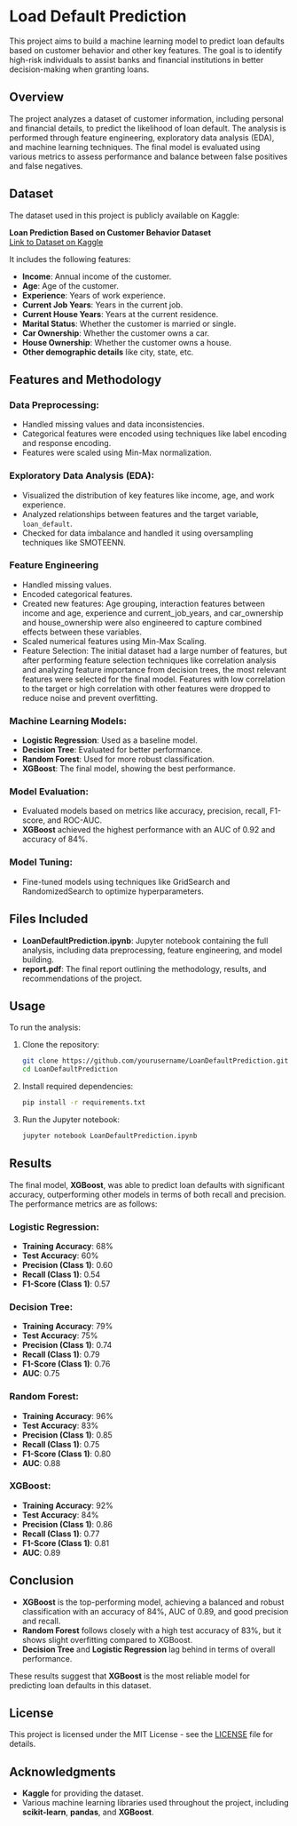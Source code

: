 # Load Default Prediction

This project aims to build a machine learning model to predict loan defaults based on customer behavior and other key features. The goal is to identify high-risk individuals to assist banks and financial institutions in better decision-making when granting loans.

## Overview

The project analyzes a dataset of customer information, including personal and financial details, to predict the likelihood of loan default. The analysis is performed through feature engineering, exploratory data analysis (EDA), and machine learning techniques. The final model is evaluated using various metrics to assess performance and balance between false positives and false negatives.

## Dataset

The dataset used in this project is publicly available on Kaggle:

**Loan Prediction Based on Customer Behavior Dataset**  
[Link to Dataset on Kaggle](https://www.kaggle.com/datasets/subhamjain/loan-prediction-based-on-customer-behavior)

It includes the following features:
- **Income**: Annual income of the customer.
- **Age**: Age of the customer.
- **Experience**: Years of work experience.
- **Current Job Years**: Years in the current job.
- **Current House Years**: Years at the current residence.
- **Marital Status**: Whether the customer is married or single.
- **Car Ownership**: Whether the customer owns a car.
- **House Ownership**: Whether the customer owns a house.
- **Other demographic details** like city, state, etc.

## Features and Methodology

### Data Preprocessing:
- Handled missing values and data inconsistencies.
- Categorical features were encoded using techniques like label encoding and response encoding.
- Features were scaled using Min-Max normalization.

### Exploratory Data Analysis (EDA):
- Visualized the distribution of key features like income, age, and work experience.
- Analyzed relationships between features and the target variable, `loan_default`.
- Checked for data imbalance and handled it using oversampling techniques like SMOTEENN.

### Feature Engineering
- Handled missing values.
- Encoded categorical features.
- Created new features: Age grouping, interaction features between income and age, experience and current_job_years, and car_ownership and house_ownership were also engineered to capture combined effects between these variables.
- Scaled numerical features using Min-Max Scaling.
- Feature Selection: The initial dataset had a large number of features, but after performing feature selection techniques like correlation analysis and analyzing feature importance from decision trees, the most relevant features were selected for the final model. Features with low correlation to the target or high correlation with other features were dropped to reduce noise and prevent overfitting.

### Machine Learning Models:
- **Logistic Regression**: Used as a baseline model.
- **Decision Tree**: Evaluated for better performance.
- **Random Forest**: Used for more robust classification.
- **XGBoost**: The final model, showing the best performance.

### Model Evaluation:
- Evaluated models based on metrics like accuracy, precision, recall, F1-score, and ROC-AUC.
- **XGBoost** achieved the highest performance with an AUC of 0.92 and accuracy of 84%.

### Model Tuning:
- Fine-tuned models using techniques like GridSearch and RandomizedSearch to optimize hyperparameters.

## Files Included
- **LoanDefaultPrediction.ipynb**: Jupyter notebook containing the full analysis, including data preprocessing, feature engineering, and model building.
- **report.pdf**: The final report outlining the methodology, results, and recommendations of the project.

## Usage

To run the analysis:

1. Clone the repository:
    ```bash
    git clone https://github.com/yourusername/LoanDefaultPrediction.git
    cd LoanDefaultPrediction
    ```

2. Install required dependencies:
    ```bash
    pip install -r requirements.txt
    ```

3. Run the Jupyter notebook:
    ```bash
    jupyter notebook LoanDefaultPrediction.ipynb
    ```

## Results

The final model, **XGBoost**, was able to predict loan defaults with significant accuracy, outperforming other models in terms of both recall and precision. The performance metrics are as follows:

### Logistic Regression:
- **Training Accuracy**: 68%
- **Test Accuracy**: 60%
- **Precision (Class 1)**: 0.60
- **Recall (Class 1)**: 0.54
- **F1-Score (Class 1)**: 0.57

### Decision Tree:
- **Training Accuracy**: 79%
- **Test Accuracy**: 75%
- **Precision (Class 1)**: 0.74
- **Recall (Class 1)**: 0.79
- **F1-Score (Class 1)**: 0.76
- **AUC**: 0.75

### Random Forest:
- **Training Accuracy**: 96%
- **Test Accuracy**: 83%
- **Precision (Class 1)**: 0.85
- **Recall (Class 1)**: 0.75
- **F1-Score (Class 1)**: 0.80
- **AUC**: 0.88

### XGBoost:
- **Training Accuracy**: 92%
- **Test Accuracy**: 84%
- **Precision (Class 1)**: 0.86
- **Recall (Class 1)**: 0.77
- **F1-Score (Class 1)**: 0.81
- **AUC**: 0.89

## Conclusion
- **XGBoost** is the top-performing model, achieving a balanced and robust classification with an accuracy of 84%, AUC of 0.89, and good precision and recall.
- **Random Forest** follows closely with a high test accuracy of 83%, but it shows slight overfitting compared to XGBoost.
- **Decision Tree** and **Logistic Regression** lag behind in terms of overall performance.

These results suggest that **XGBoost** is the most reliable model for predicting loan defaults in this dataset.

## License
This project is licensed under the MIT License - see the [LICENSE](LICENSE) file for details.

## Acknowledgments
- **Kaggle** for providing the dataset.
- Various machine learning libraries used throughout the project, including **scikit-learn**, **pandas**, and **XGBoost**.
